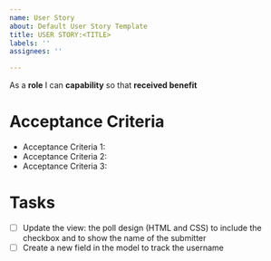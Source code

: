 ```yaml
---
name: User Story
about: Default User Story Template
title: USER STORY:<TITLE>
labels: ''
assignees: ''

---
```


As a **role** I can **capability** so that **received benefit**

# Acceptance Criteria
- Acceptance Criteria 1:
- Acceptance Criteria 2:
- Acceptance Criteria 3:

# Tasks
- [ ] Update the view: the poll design (HTML and CSS) to include the checkbox and to show the name of the submitter
- [ ] Create a new field in the model to track the username
